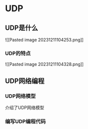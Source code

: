 # UDP
## UDP是什么
![[Pasted image 20231211104253.png]]
### UDP的特点
![[Pasted image 20231211104328.png]]
## UDP网络编程
### UDP网络模型
介绍了UDP网络模型
### 编写UDP编程代码
